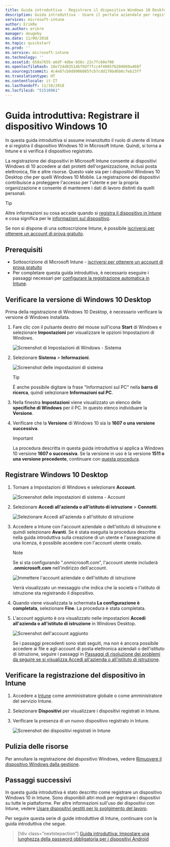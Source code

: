 ```yaml
---
title: Guida introduttiva - Registrare il dispositivo Windows 10 Desktop in Microsoft Intune
description: Guida introduttiva - Usare il portale aziendale per registrare il dispositivo Windows 10 Desktop in Microsoft Intune.
services: microsoft-intune
author: ErikRe
ms.author: erikre
manager: dougeby
ms.date: 11/09/2018
ms.topic: quickstart
ms.prod: ''
ms.service: microsoft-intune
ms.technology: ''
ms.assetid: 658a7655-a6df-4dbe-b56c-22c7fc60e706
ms.openlocfilehash: 18e724d83514bf0df7fcc4f4085f6204669a468f
ms.sourcegitcommit: 4c4e87cb0d8906085fcb7cdd170bd6b0cfeb23ff
ms.translationtype: HT
ms.contentlocale: it-IT
ms.lasthandoff: 11/10/2018
ms.locfileid: "51510961"
---
```

# <a name="quickstart-enroll-your-windows-10-device"></a>Guida introduttiva: Registrare il dispositivo Windows 10

In questa guida introduttiva si assume innanzitutto il ruolo di utente di Intune e si registra il dispositivo Windows 10 in Microsoft Intune. Quindi, si torna a Intune e si verifica il dispositivo registrato.

La registrazione dei dispositivi in Microsoft Intune consente ai dispositivi Windows di 10 accedere ai dati protetti dell'organizzazione, inclusi posta elettronica, file e altre risorse. Questo vale sia per i dispositivi Windows 10 Desktop che per quelli Windows 10 Mobile. La registrazione dei dispositivi contribuisce a proteggere l'accesso per l'utente e per la propria organizzazione e consente di mantenere i dati di lavoro distinti da quelli personali.

> [!TIP]
> Altre informazioni su cosa accade quando si [registra il dispositivo in Intune](/intune-user-help/what-happens-if-you-install-the-company-portal-app-and-enroll-your-device-in-intune-windows.md) e cosa significa per le [informazioni sul dispositivo](/intune-user-help/what-info-can-your-company-see-when-you-enroll-your-device-in-intune.md).

Se non si dispone di una sottoscrizione Intune, è possibile [iscriversi per ottenere un account di prova gratuito](free-trial-sign-up.md).

## <a name="prerequisites"></a>Prerequisiti

- Sottoscrizione di Microsoft Intune - [iscriversi per ottenere un account di prova gratuito](free-trial-sign-up.md)
- Per completare questa guida introduttiva, è necessario eseguire i passaggi necessari per [configurare la registrazione automatica in Intune](quickstart-setup-auto-enrollment.md).

## <a name="confirm-your-windows-10-desktop-version"></a>Verificare la versione di Windows 10 Desktop

Prima della registrazione di Windows 10 Desktop, è necessario verificare la versione di Windows installata.

1. Fare clic con il pulsante destro del mouse sull'icona **Start** di Windows e selezionare **Impostazioni** per visualizzare le opzioni Impostazioni di Windows.

   ![Screenshot di Impostazioni di Windows - Sistema](media/quickstart-enroll-windows-device/quickstart-enroll-windows-device-01.png)

2. Selezionare **Sistema** > **Informazioni**. 

   ![Screenshot delle impostazioni di sistema](media/quickstart-enroll-windows-device/quickstart-enroll-windows-device-02.png)

    > [!TIP]
    > È anche possibile digitare la frase "Informazioni sul PC" nella **barra di ricerca**, quindi selezionare **Informazioni sul PC**.

3. Nella finestra **Impostazioni** viene visualizzato un elenco delle **specifiche di Windows** per il PC. In questo elenco individuare la **Versione**.

4. Verificare che la **Versione** di Windows 10 sia la **1607 o una versione successiva**.

    > [!IMPORTANT]
    > La procedura descritta in questa guida introduttiva si applica a Windows 10 versione **1607 o successiva**. Se la versione in uso è la versione **1511 o una versione precedente**, continuare con [questa procedura](/intune-user-help/enroll-your-w10-device-your-account.md).

## <a name="enroll-windows-10-desktop"></a>Registrare Windows 10 Desktop

1. Tornare a Impostazioni di Windows e selezionare **Account**.

   ![Screenshot delle impostazioni di sistema - Account](media/quickstart-enroll-windows-device/quickstart-enroll-windows-device-03.png)

2. Selezionare **Accedi all'azienda o all'istituto di istruzione** > **Connetti**.

    ![Selezionare Accedi all'azienda o all'istituto di istruzione](media/quickstart-enroll-windows-device/quickstart-enroll-windows-device-04.png)

3. Accedere a Intune con l'account aziendale o dell'istituto di istruzione e quindi selezionare **Avanti**. Se è stata eseguita la procedura descritta nella guida introduttiva sulla creazione di un utente e l'assegnazione di una licenza, è possibile accedere con l'account utente creato.

    > [!NOTE]
    > Se si sta configurando ".onmicrosoft.com", l'account utente includerà **.onmicrosoft.com** nell'indirizzo dell'account. 

   ![Immettere l'account aziendale o dell'istituto di istruzione](media/quickstart-enroll-windows-device/quickstart-enroll-windows-device-05.png)

    Verrà visualizzato un messaggio che indica che la società o l'istituto di istruzione sta registrando il dispositivo.

4. Quando viene visualizzata la schermata **La configurazione è completata**, selezionare **Fine**. La procedura è stata completata.

5. L'account aggiunto è ora visualizzato nelle impostazioni **Accedi all'azienda o all'istituto di istruzione** in Windows Desktop.

   ![Screenshot dell'account aggiunto](media/quickstart-enroll-windows-device/quickstart-enroll-windows-device-06.png)

    Se i passaggi precedenti sono stati seguiti, ma non è ancora possibile accedere ai file e agli account di posta elettronica aziendali o dell'istituto di istruzione, seguire i passaggi in [Passaggi di risoluzione dei problemi da seguire se si visualizza Accedi all'azienda o all'istituto di istruzione](/intune-user-help/troubleshoot-your-windows-10-device-windows.md#troubleshooting-steps-to-follow-if-you-see-access-work-or-school).

## <a name="confirm-your-device-enrollment-in-intune"></a>Verificare la registrazione del dispositivo in Intune

1. Accedere a [Intune](https://aka.ms/intuneportal) come amministratore globale o come amministratore del servizio Intune.
2. Selezionare **Dispositivi** per visualizzare i dispositivi registrati in Intune.
3. Verificare la presenza di un nuovo dispositivo registrato in Intune.

   ![Screenshot dei dispositivi registrati in Intune](media/quickstart-enroll-windows-device/quickstart-enroll-windows-device-07.png)

## <a name="clean-up-resources"></a>Pulizia delle risorse

Per annullare la registrazione del dispositivo Windows, vedere [Rimuovere il dispositivo Windows dalla gestione](/intune-user-help/unenroll-your-device-from-intune-windows.md).

## <a name="next-steps"></a>Passaggi successivi

In questa guida introduttiva è stato descritto come registrare un dispositivo Windows 10 in Intune. Sono disponibili altri modi per registrare i dispositivi su tutte le piattaforme. Per altre informazioni sull'uso dei dispositivi con Intune, vedere [Usare dispositivi gestiti per lo svolgimento del lavoro](/intune-user-help/use-managed-devices-to-get-work-done.md).

Per seguire questa serie di guide introduttive di Intune, continuare con la guida introduttiva che segue.

> [!div class="nextstepaction"]
> [Guida introduttiva: Impostare una lunghezza della password obbligatoria per i dispositivi Android](quickstart-set-password-length-android.md)